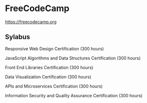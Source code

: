# FreeCodeCamp
https://freecodecamp.org

## Sylabus
Responsive Web Design Certification (300 hours)

JavaScript Algorithms and Data Structures Certification (300 hours)

Front End Libraries Certification (300 hours)

Data Visualization Certification (300 hours)

APIs and Microservices Certification (300 hours)

Information Security and Quality Assurance Certification (300 hours)
